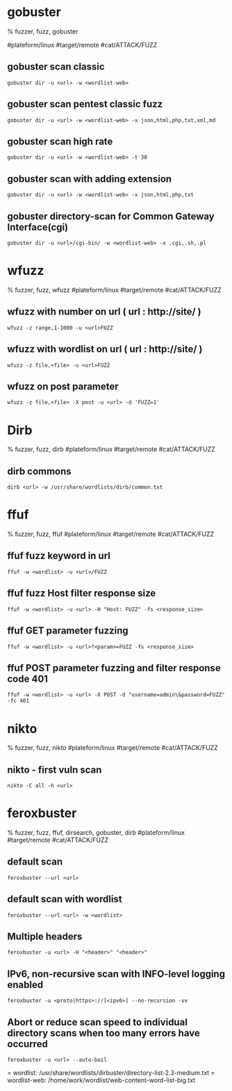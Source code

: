# gobuster

% fuzzer, fuzz, gobuster

#plateform/linux #target/remote #cat/ATTACK/FUZZ
## gobuster scan classic
```
gobuster dir -u <url> -w <wordlist-web>
```

## gobuster scan pentest classic fuzz
```
gobuster dir -u <url> -w <wordlist-web> -x json,html,php,txt,xml,md
```

## gobuster scan high rate
```
gobuster dir -u <url> -w <wordlist-web> -t 30
```

## gobuster scan with adding extension
```
gobuster dir -u <url> -w <wordlist-web> -x json,html,php,txt
```

## gobuster directory-scan for Common Gateway Interface(cgi)
```
gobuster dir -u <url>/cgi-bin/ -w <wordlist-web> -x .cgi,.sh,.pl
```

# wfuzz

% fuzzer, fuzz, wfuzz
#plateform/linux #target/remote #cat/ATTACK/FUZZ
## wfuzz with number on url ( url : http://site/ )
```
wfuzz -z range,1-1000 -u <url>FUZZ
```

## wfuzz with wordlist on url ( url : http://site/ )
```
wfuzz -z file,<file> -u <url>FUZZ
```

## wfuzz on post parameter
```
wfuzz -z file,<file> -X post -u <url> -d 'FUZZ=1'
```

# Dirb

% fuzzer, fuzz, dirb
#plateform/linux #target/remote #cat/ATTACK/FUZZ
## dirb commons
```
dirb <url> -w /usr/share/wordlists/dirb/common.txt
```

# ffuf

% fuzzer, fuzz, ffuf
#plateform/linux #target/remote #cat/ATTACK/FUZZ
## ffuf fuzz keyword in url
```
ffuf -w <wordlist> -u <url>/FUZZ
```

## ffuf fuzz Host filter response size
```
ffuf -w <wordlist> -u <url> -H "Host: FUZZ" -fs <response_size>
```

## ffuf GET parameter fuzzing
```
ffuf -w <wordlist> -u <url>?<param>=FUZZ -fs <response_size>
```

## ffuf POST parameter fuzzing and filter response code 401
```
ffuf -w <wordlist> -u <url> -X POST -d "username=admin\&password=FUZZ" -fc 401
```

# nikto

% fuzzer, fuzz, nikto
#plateform/linux #target/remote #cat/ATTACK/FUZZ
## nikto - first vuln scan
```
nikto -C all -h <url>
```

# feroxbuster

% fuzzer, fuzz, ffuf, dirsearch, gobuster, dirb
#plateform/linux #target/remote #cat/ATTACK/FUZZ

## default scan
```
feroxbuster --url <url>
```

## default scan with wordlist
```
feroxbuster --url <url> -w <wordlist>
```

## Multiple headers
```
feroxbuster -u <url> -H "<header>" "<header>"
```

## IPv6, non-recursive scan with INFO-level logging enabled
```
feroxbuster -u <proto|https>://[<ipv6>] --no-recursion -vv
```
        
## Abort or reduce scan speed to individual directory scans when too many errors have occurred
```
feroxbuster -u <url> --auto-bail
```

= wordlist: /usr/share/wordlists/dirbuster/directory-list-2.3-medium.txt
= wordlist-web: /home/work/wordlist/web-content-word-list-big.txt
